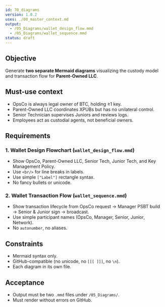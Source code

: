 ```yaml
---
id: 70_diagrams
version: 1.0.2
uses: ./00_master_context.md
output:
  - /05_Diagrams/wallet_design_flow.mmd
  - /05_Diagrams/wallet_sequence.mmd
status: draft
---
```


## Objective
Generate **two separate Mermaid diagrams** visualizing the custody model and transaction flow for **Parent-Owned LLC**.

## Must-use context
- OpsCo is always legal owner of BTC, holding ≥1 key.
- Parent-Owned LLC coordinates XPUBs but has no unilateral control.
- Senior Technician supervises Juniors and reviews logs.
- Employees act as custodial agents, not beneficial owners.

## Requirements

### 1. Wallet Design Flowchart (`wallet_design_flow.mmd`)
- Show OpsCo, Parent-Owned LLC, Senior Tech, Junior Tech, and Key Management Policy.
- Use `<br/>` for line breaks in labels.
- Use simple `["Label"]` rectangle syntax.
- No fancy bullets or unicode.

### 2. Wallet Transaction Flow (`wallet_sequence.mmd`)
- Show transaction lifecycle from OpsCo request → Manager PSBT build → Senior & Junior sign → broadcast.
- Use simple participant names (OpsCo, Manager, Senior, Junior, Network).
- No `autonumber`, no aliases.

## Constraints
- Mermaid syntax only.
- GitHub-compatible (no unicode, no `[[[ ]]]`, no `\n`).
- Each diagram in its own file.

## Acceptance
- Output must be two `.mmd` files under `/05_Diagrams/`.
- Must render without errors on GitHub.
